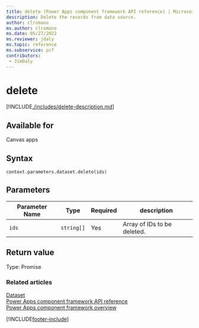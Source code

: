 ```yaml
---
title: delete (Power Apps component framework API reference) | Microsoft Docs
description: Delete the records from data source.
author: clromano
ms.author: clromano
ms.date: 05/27/2022
ms.reviewer: jdaly
ms.topic: reference
ms.subservice: pcf
contributors:
 - JimDaly
---
```


# delete

[!INCLUDE[./includes/delete-description.md](./includes/delete-description.md)]

## Available for

Canvas apps

## Syntax

`context.parameters.dataset.delete(ids)`

## Parameters

| Parameter Name | Type       | Required | description                 |
| -------------- | ---------- | -------- | --------------------------- |
| `ids`          | `string[]` | Yes      | Array of IDs to be deleted. |

## Return value

Type: Promise

### Related articles

[Dataset](../dataset.md)<br/>
[Power Apps component framework API reference](../../reference/index.md)<br/>
[Power Apps component framework overview](../../overview.md)

[!INCLUDE[footer-include](../../../../includes/footer-banner.md)]
